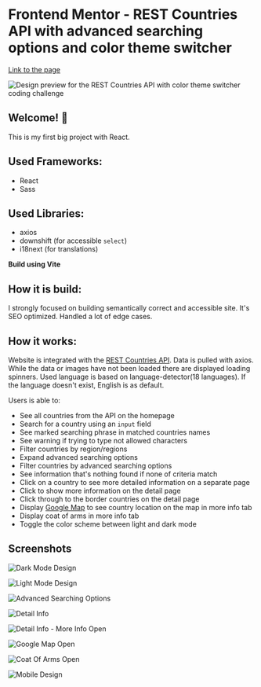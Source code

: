 # Frontend Mentor - REST Countries API with advanced searching options and color theme switcher

[Link to the page](https://rest-api-countries-with-react.netlify.app/)

![Design preview for the REST Countries API with color theme switcher coding challenge](./design/desktop-preview.jpg)

## Welcome! 👋

This is my first big project with React.

## Used Frameworks:

- React
- Sass

## Used Libraries:

- axios
- downshift (for accessible `select`)
- i18next (for translations)

**Build using Vite**

## How it is build:

I strongly focused on building semantically correct and accessible site. It's SEO optimized. Handled a lot of edge cases.

## How it works:

Website is integrated with the [REST Countries API](https://restcountries.com). Data is pulled with axios. While the data or images have not been loaded there are displayed loading spinners. Used language is based on language-detector(18 languages). If the language doesn't exist, English is as default.

Users is able to:

- See all countries from the API on the homepage
- Search for a country using an `input` field
- See marked searching phrase in matched countries names
- See warning if trying to type not allowed characters
- Filter countries by region/regions
- Expand advanced searching options
- Filter countries by advanced searching options
- See information that's nothing found if none of criteria match
- Click on a country to see more detailed information on a separate page
- Click to show more information on the detail page
- Click through to the border countries on the detail page
- Display [Google Map](https://www.google.pl/maps) to see country location on the map in more info tab
- Display coat of arms in more info tab
- Toggle the color scheme between light and dark mode

## Screenshots

![Dark Mode Design](./design/screenshots/dark-mode-design.png)

![Light Mode Design](./design/screenshots/light-mode-design.png)

![Advanced Searching Options](./design/screenshots/advanced-searching-design.png)

![Detail Info](./design/screenshots/detail-info-design.png)

![Detail Info - More Info Open](./design/screenshots/more-info-design.png)

![Google Map Open](./design/screenshots/map-open-design.png)

![Coat Of Arms Open](./design/screenshots/coat-of-arms-open-design.png)

![Mobile Design](./design/screenshots/mobile-design.png)
